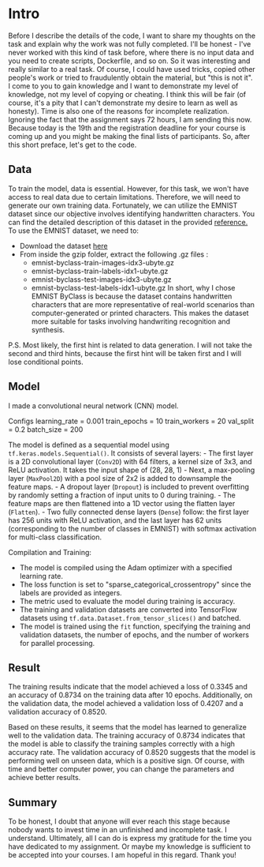 # Intro
Before I describe the details of the code, I want to share my thoughts on the task and explain why the work was not fully completed.
I'll be honest - I've never worked with this kind of task before, where there is no input data and you need to create scripts, Dockerfile, and so on. So it was interesting and really similar to a real task. Of course, I could have used tricks, copied other people's work or tried to fraudulently obtain the material, but "this is not it". I come to you to gain knowledge and I want to demonstrate my level of knowledge, not my level of copying or cheating. I think this will be fair (of course, it's a pity that I can't demonstrate my desire to learn as well as honesty). Time is also one of the reasons for incomplete realization. Ignoring the fact that the assignment says 72 hours, I am sending this now. Because today is the 19th and the registration deadline for your course is coming up and you might be making the final lists of participants. So, after this short preface, let's get to the code.

## Data 
To train the model, data is essential. However, for this task, we won't have access to real data due to certain limitations. Therefore, we will need to generate our own training data. Fortunately, we can utilize the EMNIST dataset since our objective involves identifying handwritten characters. You can find the detailed description of this dataset in the provided [reference.](https://www.tensorflow.org/datasets/catalog/emnist )
To use the EMNIST dataset, we need to:
- Download the dataset [here](https://www.itl.nist.gov/iaui/vip/cs_links/EMNIST/gzip.zip)
- From inside the gzip folder, extract the following .gz files :
  - emnist-byclass-train-images-idx3-ubyte.gz
  - emnist-byclass-train-labels-idx1-ubyte.gz
  - emnist-byclass-test-images-idx3-ubyte.gz
  - emnist-byclass-test-labels-idx1-ubyte.gz
In short, why I chose EMNIST ByClass is because the dataset contains handwritten characters that are more representative of real-world scenarios than computer-generated or printed characters. This makes the dataset more suitable for tasks involving handwriting recognition and synthesis.

P.S. Most likely, the first hint is related to data generation. I will not take the second and third hints, because the first hint will be taken first and I will lose conditional points.

## Model
I made a convolutional neural network (CNN) model.

Configs
learning_rate = 0.001
train_epochs = 10
train_workers = 20
val_split = 0.2
batch_size = 200

The model is defined as a sequential model using `tf.keras.models.Sequential()`.
  It consists of several layers:
    - The first layer is a 2D convolutional layer (`Conv2D`) with 64 filters, a kernel size of 3x3, and ReLU activation. It takes the input shape of (28, 28, 1)
    - Next, a max-pooling layer (`MaxPool2D`) with a pool size of 2x2 is added to downsample the feature maps.
    - A dropout layer (`Dropout`) is included to prevent overfitting by randomly setting a fraction of input units to 0 during training.
    - The feature maps are then flattened into a 1D vector using the flatten layer (`Flatten`).
    - Two fully connected dense layers (`Dense`) follow: the first layer has 256 units with ReLU activation, and the last layer has 62 units (corresponding to the number of classes in EMNIST) with softmax activation for multi-class classification.

Compilation and Training:
   - The model is compiled using the Adam optimizer with a specified learning rate.
   - The loss function is set to "sparse_categorical_crossentropy" since the labels are provided as integers.
   - The metric used to evaluate the model during training is accuracy.
   - The training and validation datasets are converted into TensorFlow datasets using `tf.data.Dataset.from_tensor_slices()` and batched.
   - The model is trained using the `fit` function, specifying the training and validation datasets, the number of epochs, and the number of workers for parallel processing.

## Result
The training results indicate that the model achieved a loss of 0.3345 and an accuracy of 0.8734 on the training data after 10 epochs. Additionally, on the validation data, the model achieved a validation loss of 0.4207 and a validation accuracy of 0.8520.

Based on these results, it seems that the model has learned to generalize well to the validation data. The training accuracy of 0.8734 indicates that the model is able to classify the training samples correctly with a high accuracy rate. The validation accuracy of 0.8520 suggests that the model is performing well on unseen data, which is a positive sign. Of course, with time and better computer power, you can change the parameters and achieve better results.

## Summary
To be honest, I doubt that anyone will ever reach this stage because nobody wants to invest time in an unfinished and incomplete task. I understand. Ultimately, all I can do is express my gratitude for the time you have dedicated to my assignment. Or maybe my knowledge is sufficient to be accepted into your courses. I am hopeful in this regard. Thank you!
